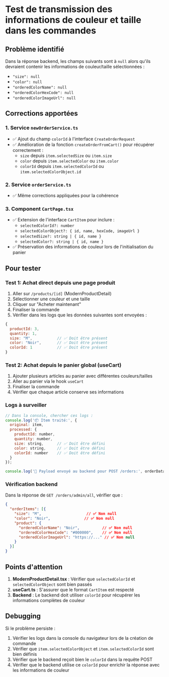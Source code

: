 # Test de transmission des informations de couleur et taille dans les commandes

## Problème identifié
Dans la réponse backend, les champs suivants sont à `null` alors qu'ils devraient contenir les informations de couleur/taille sélectionnées :
- `"size": null`
- `"color": null` 
- `"orderedColorName": null`
- `"orderedColorHexCode": null`
- `"orderedColorImageUrl": null`

## Corrections apportées

### 1. Service `newOrderService.ts`
- ✅ Ajout du champ `colorId` à l'interface `CreateOrderRequest`
- ✅ Amélioration de la fonction `createOrderFromCart()` pour récupérer correctement :
  - `size` depuis `item.selectedSize` ou `item.size`
  - `color` depuis `item.selectedColor` ou `item.color`
  - `colorId` depuis `item.selectedColorId` ou `item.selectedColorObject.id`

### 2. Service `orderService.ts` 
- ✅ Même corrections appliquées pour la cohérence

### 3. Component `CartPage.tsx`
- ✅ Extension de l'interface `CartItem` pour inclure :
  - `selectedColorId?: number`
  - `selectedColorObject?: { id, name, hexCode, imageUrl }`
  - `selectedSize?: string | { id, name }`
  - `selectedColor?: string | { id, name }`
- ✅ Préservation des informations de couleur lors de l'initialisation du panier

## Pour tester

### Test 1: Achat direct depuis une page produit
1. Aller sur `/products/[id]` (ModernProductDetail)
2. Sélectionner une couleur et une taille
3. Cliquer sur "Acheter maintenant"
4. Finaliser la commande
5. Vérifier dans les logs que les données suivantes sont envoyées :
```javascript
{
  productId: 3,
  quantity: 1,
  size: "M",           // ✅ Doit être présent
  color: "Noir",       // ✅ Doit être présent
  colorId: 1           // ✅ Doit être présent
}
```

### Test 2: Achat depuis le panier global (useCart)
1. Ajouter plusieurs articles au panier avec différentes couleurs/tailles
2. Aller au panier via le hook `useCart`
3. Finaliser la commande
4. Vérifier que chaque article conserve ses informations

### Logs à surveiller
```javascript
// Dans la console, chercher ces logs :
console.log('📦 Item traité:', {
  original: item,
  processed: {
    productId: number,
    quantity: number,
    size: string,      // ✅ Doit être défini
    color: string,     // ✅ Doit être défini
    colorId: number    // ✅ Doit être défini
  }
});

console.log('🚚 Payload envoyé au backend pour POST /orders:', orderData);
```

### Vérification backend
Dans la réponse de `GET /orders/admin/all`, vérifier que :
```json
{
  "orderItems": [{
    "size": "M",                    // ✅ Non null
    "color": "Noir",               // ✅ Non null
    "product": {
      "orderedColorName": "Noir",          // ✅ Non null
      "orderedColorHexCode": "#000000",    // ✅ Non null  
      "orderedColorImageUrl": "https://..." // ✅ Non null
    }
  }]
}
```

## Points d'attention

1. **ModernProductDetail.tsx** : Vérifier que `selectedColorId` et `selectedColorObject` sont bien passés
2. **useCart.ts** : S'assurer que le format `CartItem` est respecté
3. **Backend** : Le backend doit utiliser `colorId` pour récupérer les informations complètes de couleur

## Debugging

Si le problème persiste :

1. Vérifier les logs dans la console du navigateur lors de la création de commande
2. Vérifier que `item.selectedColorObject` et `item.selectedColorId` sont bien définis
3. Vérifier que le backend reçoit bien le `colorId` dans la requête POST
4. Vérifier que le backend utilise ce `colorId` pour enrichir la réponse avec les informations de couleur 